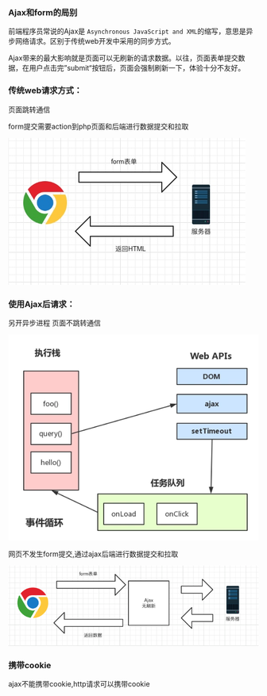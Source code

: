 ### Ajax和form的局别

前端程序员常说的Ajax是 `Asynchronous JavaScript and XML`的缩写，意思是异步网络请求。区别于传统web开发中采用的同步方式。

Ajax带来的最大影响就是页面可以无刷新的请求数据。以往，页面表单提交数据，在用户点击完”submit“按钮后，页面会强制刷新一下，体验十分不友好。

### 传统web请求方式：

页面跳转通信

form提交需要action到php页面和后端进行数据提交和拉取

![img](img/15527067382726.jpg)

### 使用Ajax后请求：

另开异步进程  页面不跳转通信

![image-20200115225203530](img/笔记/image-20200115225203530.png)

网页不发生form提交,通过ajax后端进行数据提交和拉取

![img](img/Snip20190316_17.png)

### 携带cookie

ajax不能携带cookie,http请求可以携带cookie


